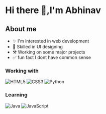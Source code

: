 # Hi there 👋,I'm Abhinav

## About me

- ✨ I'm interested in web development
- 🎨 Skilled in UI designing
- ⚒️ Working on some major projects
- ✅ fun fact I dont have common sense

### Working with

![HTML5](https://img.shields.io/badge/HTML5-E34F26?style=for-the-badge&logo=html5&logoColor=white) ![CSS3](https://img.shields.io/badge/CSS3-1572B6?style=flat&logo=css3&logoColor=white) ![Python](https://img.shields.io/badge/Python-3776AB?style=flat&logo=python&logoColor=white)

### Learning

![Java](https://img.shields.io/badge/Java-007396?style=flat&logo=java&logoColor=white) ![JavaScript](https://img.shields.io/badge/JavaScript-F7DF1E?style=flat&logo=javascript&logoColor=black)
